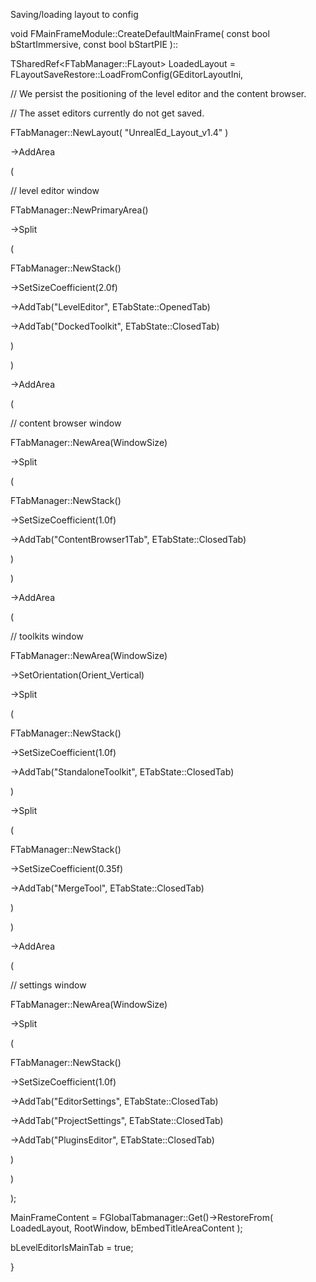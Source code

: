 Saving/loading layout to config

void FMainFrameModule::CreateDefaultMainFrame( const bool bStartImmersive, const bool bStartPIE )::

TSharedRef&lt;FTabManager::FLayout> LoadedLayout = FLayoutSaveRestore::LoadFromConfig(GEditorLayoutIni,

// We persist the positioning of the level editor and the content browser.

// The asset editors currently do not get saved.

FTabManager::NewLayout( "UnrealEd_Layout_v1.4" )

\->AddArea

(

// level editor window

FTabManager::NewPrimaryArea()

\->Split

(

FTabManager::NewStack()

\->SetSizeCoefficient(2.0f)

\->AddTab("LevelEditor", ETabState::OpenedTab)

\->AddTab("DockedToolkit", ETabState::ClosedTab)

)

)

\->AddArea

(

// content browser window

FTabManager::NewArea(WindowSize)

\->Split

(

FTabManager::NewStack()

\->SetSizeCoefficient(1.0f)

\->AddTab("ContentBrowser1Tab", ETabState::ClosedTab)

)

)

\->AddArea

(

// toolkits window

FTabManager::NewArea(WindowSize)

\->SetOrientation(Orient_Vertical)

\->Split

(

FTabManager::NewStack()

\->SetSizeCoefficient(1.0f)

\->AddTab("StandaloneToolkit", ETabState::ClosedTab)

)

\->Split

(

FTabManager::NewStack()

\->SetSizeCoefficient(0.35f)

\->AddTab("MergeTool", ETabState::ClosedTab)

)

)

\->AddArea

(

// settings window

FTabManager::NewArea(WindowSize)

\->Split

(

FTabManager::NewStack()

\->SetSizeCoefficient(1.0f)

\->AddTab("EditorSettings", ETabState::ClosedTab)

\->AddTab("ProjectSettings", ETabState::ClosedTab)

\->AddTab("PluginsEditor", ETabState::ClosedTab)

)

)

);

MainFrameContent = FGlobalTabmanager::Get()->RestoreFrom( LoadedLayout, RootWindow, bEmbedTitleAreaContent );

bLevelEditorIsMainTab = true;

}
